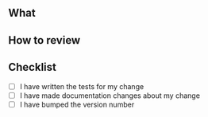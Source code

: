 ## What
<!-- Describe what you have changed and why. -->

## How to review
<!-- Describe the steps required to test the changes. -->

## Checklist
<!-- Please check out applicable fields. -->

* [ ] I have written the tests for my change
* [ ] I have made documentation changes about my change
* [ ] I have bumped the version number
